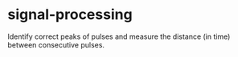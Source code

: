 # signal-processing
Identify correct peaks of pulses and measure the distance (in time) between consecutive pulses.
